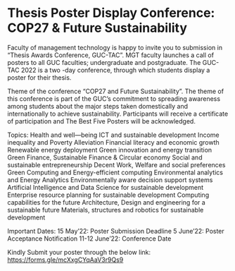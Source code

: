# Thesis Poster Display Conference: COP27 & Future Sustainability 

Faculty of management technology is happy to invite you to submission in
“Thesis Awards Conference, GUC-TAC”. MGT faculty launches a call of posters
to all GUC faculties; undergraduate and postgraduate.
The GUC-TAC 2022 is a two -day conference, through which students display a
poster for their thesis.

Theme of the conference “COP27 and Future Sustainability”.
The theme of this conference is part of the GUC’s commitment to spreading
awareness among students about the major steps taken domestically and
internationally to achieve sustainability.
Participants will receive a certificate of participation and The Best Five Posters
will be acknowledged.

Topics:
Health and well—being
ICT and sustainable development
Income inequality and Poverty Alleviation
Financial literacy and economic growth
Renewable energy deployment
Green innovation and energy transition
Green Finance, Sustainable Finance & Circular economy
Social and sustainable entrepreneurship
Decent Work, Welfare and social preferences
Green Computing and Energy-efficient computing
Environmental analytics and Energy Analytics
Environmentally aware decision support systems
Artificial Intelligence and Data Science for sustainable development
Enterprise resource planning for sustainable development
Computing capabilities for the future
Architecture, Design and engineering for a sustainable future
Materials, structures and robotics for sustainable development


Important Dates:
15 May’22: Poster Submission Deadline
5 June’22: Poster Acceptance Notification
11-12 June’22: Conference Date

Kindly Submit your poster through the below link:
https://forms.gle/mcXxgCYqAaV3r9Qs9
